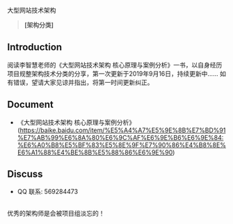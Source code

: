 大型网站技术架构

> **[架构分类]**

## Introduction

阅读李智慧老师的《大型网站技术架构 核心原理与案例分析》一书，以自身经历项目规整架构技术分类的分享，第一次更新于2019年9月16日，持续更新中......
如有错误，望请大家见谅并指出，将第一时间更新纠正。

## Document

- 《大型网站技术架构 核心原理与案例分析》(https://baike.baidu.com/item/%E5%A4%A7%E5%9E%8B%E7%BD%91%E7%AB%99%E6%8A%80%E6%9C%AF%E6%9E%B6%E6%9E%84:%E6%A0%B8%E5%BF%83%E5%8E%9F%E7%90%86%E4%B8%8E%E6%A1%88%E4%BE%8B%E5%88%86%E6%9E%90)

## Discuss

- QQ 联系: 569284473  

## 

优秀的架构师是会被项目组淡忘的！
